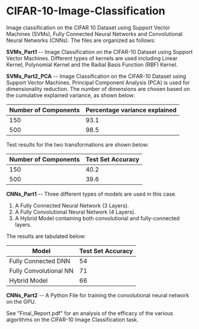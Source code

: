 # CIFAR-10-Image-Classification
Image classification on the CIFAR 10 Dataset using Support Vector Machines (SVMs), Fully Connected Neural Networks and Convolutional Neural Networks (CNNs). The files are organized as follows:

**SVMs_Part1** -- Image Classification on the CIFAR-10 Dataset using Support Vector Machines. Different types of kernels are used including Linear Kernel, Polynomial Kernel and the Radial Basis Function (RBF) Kernel.

**SVMs_Part2_PCA** -- Image Classification on the CIFAR-10 Dataset using Support Vector Machines. Principal Component Analysis (PCA) is used for dimensionality reduction. The number of dimensions are chosen based on the cumulative explained variance, as shown below:

| Number of Components  | Percentage variance explained |
| ------------- | ------------- |
| 150  | 93.1  |
| 500  | 98.5  |

Test results for the two transformations are shown below:

| Number of Components  | Test Set Accuracy |
| ------------- | ------------- |
| 150  | 40.2  |
| 500  | 39.6  |

**CNNs_Part1** -- Three different types of models are used in this case.

1. A Fully Connected Neural Network (3 Layers).
2. A Fully Convolutional Neural Network (4 Layers).
3. A Hybrid Model containing both convolutional and fully-connected layers.

The results are tabulated below:

| Model  | Test Set Accuracy |
| ------------- | ------------- |
| Fully Connected DNN  | 54  |
| Fully Convolutional NN  | 71 |
| Hybrid Model  | 66 |


**CNNs_Part2** -- A Python File for training the convolutional neural network on the GPU.


See "Final_Report.pdf" for an analysis of the efficacy of the various algorithms on the CIFAR-10 Image Classification task.


